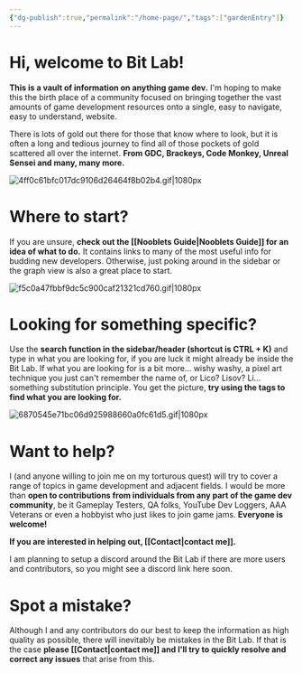 ```yaml
---
{"dg-publish":true,"permalink":"/home-page/","tags":["gardenEntry"]}
---
```


# Hi, welcome to Bit Lab!

**This is a vault of information on anything game dev.** I'm hoping to make this the birth place of a community focused on bringing together the vast amounts of game development resources onto a single, easy to navigate, easy to understand, website.

There is lots of gold out there for those that know where to look, but it is often a long and tedious journey to find all of those pockets of gold scattered all over the internet. **From GDC, Brackeys, Code Monkey, Unreal Sensei and many, many more.**

![4ff0c61bfc017dc9106d26464f8b02b4.gif|1080px](/img/user/Bit%20Lab%20Organisation/Images/4ff0c61bfc017dc9106d26464f8b02b4.gif)

# Where to start?

If you are unsure, **check out the [[Nooblets Guide\|Nooblets Guide]] for an idea of what to do.** It contains links to many of the most useful info for budding new developers. Otherwise, just poking around in the sidebar or the graph view is also a great place to start.

![f5c0a47fbbf9dc5c900caf21321cd760.gif|1080px](/img/user/Bit%20Lab%20Organisation/Images/f5c0a47fbbf9dc5c900caf21321cd760.gif)

# Looking for something specific?

Use the **search function in the sidebar/header (shortcut is CTRL + K)** and type in what you are looking for, if you are luck it might already be inside the Bit Lab. If what you are looking for is a bit more... wishy washy, a pixel art technique you just can't remember the name of, or Lico? Lisov? Li... something substitution principle. You get the picture, **try using the tags to find what you are looking for.** 

![6870545e71bc06d925988660a0fc61d5.gif|1080px](/img/user/Bit%20Lab%20Organisation/Images/6870545e71bc06d925988660a0fc61d5.gif)

# Want to help?

I (and anyone willing to join me on my torturous quest) will try to cover a range of topics in game development and adjacent fields. I would be more than **open to contributions from individuals from any part of the game dev community**, be it Gameplay Testers, QA folks, YouTube Dev Loggers, AAA Veterans or even a hobbyist who just likes to join game jams. **Everyone is welcome!**

**If you are interested in helping out, [[Contact\|contact me]].** 

I am planning to setup a discord around the Bit Lab if there are more users and contributors, so you might see a discord link here soon.
# Spot a mistake?

Although I and any contributors do our best to keep the information as high quality as possible, there will inevitably be mistakes in the Bit Lab. If that is the case **please [[Contact\|contact me]] and I'll try to quickly resolve and correct any issues** that arise from this.